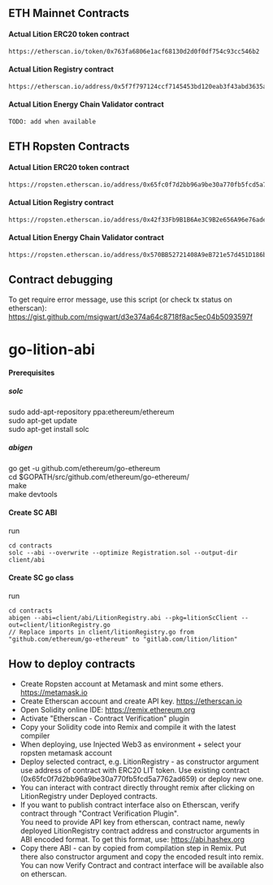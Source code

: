 ## ETH Mainnet Contracts

#### Actual Lition ERC20 token contract
```
https://etherscan.io/token/0x763fa6806e1acf68130d2d0f0df754c93cc546b2
```
#### Actual Lition Registry contract
```
https://etherscan.io/address/0x5f7f797124ccf7145453bd120eab3f43abd3635a
```

#### Actual Lition Energy Chain Validator contract
```
TODO: add when available
```

## ETH Ropsten Contracts

#### Actual Lition ERC20 token contract
```
https://ropsten.etherscan.io/address/0x65fc0f7d2bb96a9be30a770fb5fcd5a7762ad659
```

#### Actual Lition Registry contract
```
https://ropsten.etherscan.io/address/0x42f33Fb9B1B6Ae3C9B2e656A96e76adeF11fE8Ab
```

#### Actual Lition Energy Chain Validator contract
```
https://ropsten.etherscan.io/address/0x570BB52721408A9eB721e57d451D186bd5C25365
```

## Contract debugging
To get require error message, use this script (or check tx status on etherscan):
https://gist.github.com/msigwart/d3e374a64c8718f8ac5ec04b5093597f

# go-lition-abi
#### Prerequisites
##### solc
sudo add-apt-repository ppa:ethereum/ethereum  
sudo apt-get update  
sudo apt-get install solc  

##### abigen
go get -u github.com/ethereum/go-ethereum  
cd $GOPATH/src/github.com/ethereum/go-ethereum/  
make  
make devtools  

#### Create SC ABI
run
```
cd contracts
solc --abi --overwrite --optimize Registration.sol --output-dir client/abi
```

#### Create SC go class 
run
```
cd contracts
abigen --abi=client/abi/LitionRegistry.abi --pkg=litionScClient --out=client/litionRegistry.go
// Replace imports in client/litionRegistry.go from "github.com/ethereum/go-ethereum" to "gitlab.com/lition/lition"
```

## How to deploy contracts
- Create Ropsten account at Metamask and mint some ethers. https://metamask.io  
- Create Etherscan account and create API key. https://etherscan.io  
- Open Solidity online IDE: https://remix.ethereum.org  
- Activate "Etherscan - Contract Verification" plugin  
- Copy your Solidity code into Remix and compile it with the latest compiler  
- When deploying, use Injected Web3 as environment + select your ropsten metamask account  
- Deploy selected contract, e.g. LitionRegistry - as constructor argument use address of contract with ERC20 LIT token. Use existing contract (0x65fc0f7d2bb96a9be30a770fb5fcd5a7762ad659) or deploy new one.  
- You can interact with contract directly throught remix after clicking on LitionRegistry under Deployed contracts.   
- If you want to publish contract interface also on Etherscan, verify contract through "Contract Verification Plugin".   
  You need to provide API key from etherscan, contract name, newly deployed LitionRegistry contract address and constructor arguments in ABI encoded format. To get this format, use: https://abi.hashex.org  
- Copy there ABI - can by copied from compilation step in Remix. Put there also constructor argument and copy the encoded result into remix. You can now Verify Contract and contract interface will be available also on etherscan.

